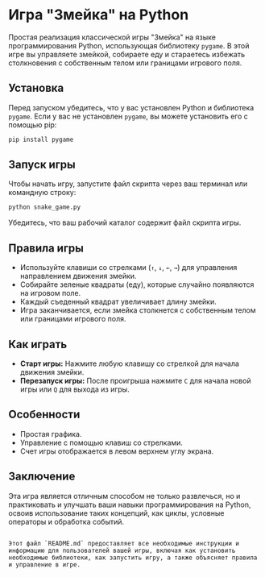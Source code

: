 
# Игра "Змейка" на Python

Простая реализация классической игры "Змейка" на языке программирования Python, использующая библиотеку `pygame`. В этой игре вы управляете змейкой, собираете еду и стараетесь избежать столкновения с собственным телом или границами игрового поля.

## Установка

Перед запуском убедитесь, что у вас установлен Python и библиотека `pygame`. Если у вас не установлен `pygame`, вы можете установить его с помощью pip:

```bash
pip install pygame
```

## Запуск игры

Чтобы начать игру, запустите файл скрипта через ваш терминал или командную строку:

```bash
python snake_game.py
```

Убедитесь, что ваш рабочий каталог содержит файл скрипта игры.

## Правила игры

- Используйте клавиши со стрелками (`↑`, `↓`, `←`, `→`) для управления направлением движения змейки.
- Собирайте зеленые квадраты (еду), которые случайно появляются на игровом поле.
- Каждый съеденный квадрат увеличивает длину змейки.
- Игра заканчивается, если змейка столкнется с собственным телом или границами игрового поля.

## Как играть

- **Старт игры:** Нажмите любую клавишу со стрелкой для начала движения змейки.
- **Перезапуск игры:** После проигрыша нажмите `C` для начала новой игры или `Q` для выхода из игры.

## Особенности

- Простая графика.
- Управление с помощью клавиш со стрелками.
- Счет игры отображается в левом верхнем углу экрана.

## Заключение

Эта игра является отличным способом не только развлечься, но и практиковать и улучшать ваши навыки программирования на Python, освоив использование таких концепций, как циклы, условные операторы и обработка событий.
```

Этот файл `README.md` предоставляет все необходимые инструкции и информацию для пользователей вашей игры, включая как установить необходимые библиотеки, как запустить игру, а также объясняет правила и управление в игре.
